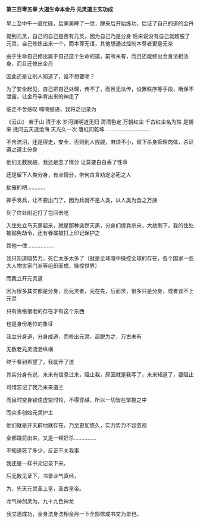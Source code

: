 #### 第三百零五章 大道生命本金丹 元灵道主玄功成


早上至中午一直忙碌，后美美睡了一觉，醒来后开始练功，后证了自己的道的金丹

提到元灵，自己问自己是否有元灵，因为自己乃是分身
后来说没有自己就超脱了元灵，自己修炼出来一个，而本尊无语，其他想通过控制本尊者更是无奈

由于生命自己修出属于自己这个生命的道，前所未有，而且还能修出金身法相法身，而且还修出金丹

因此还是让别人知道了，谁不想要呢？

为了安全起见，自己把自己处理，传不了，而且无法传，设置秩序等手段，确保不泄露，让金丹孕育出来的神走了

临走不舍感叹
喃喃细语，我将之记录为

《云山》
若于山
清于水
岁河渊明道无归
清清色定
万朝红尘
千古红尘名为性
是朝来
抚问云天道沧海
天光久一次
落虹问乾坤…………………………

不舍流泪，还是得走，安全，否则别人觊觎，麻烦不小，留下杀身管理肉体，杀证道之道主分身

他们无数觊觎，我还是念了情分
让莫要白白丢了性命

还是留下人类分身，有点情分，奈何良言劝定必死之人

劫催的吧…………

挥手发兵，让不要出门了，因为兵就不是人类，以人类为食之万族

到了住处附近打了包回去吃

入住处立马天黑起来，就是那种突然天黑，分身们提兵杀来，大劫刷下，我的住处被贴免劫令，还有眷属被打上印记保护之

其他一律………………

我只知道暗势力，死亡太多太多了（就是全球暗中操控全球的存在，各个国家一些大人物世家门派等组织而成，操控世界）

而我立开元灵道

因为很多其实都是分身，而元灵者，元在先，后而灵，很多只是分身，或者谈不上元灵

只有资格很老的存在才有这个东西

也是身份地位的象征

我立分身道，分身成道，而修出元灵，超脱为之，万古未有

无数老元灵流泪纵横

终于看到希望了，我就开了道

其实分身有说，未来有信息过来，阻止我，原因就是我写了，未来知道了，要阻止

可惜忘记了我乃未来道主

而且时空身锁住虚空时轮，不得穿越，所以一切皆在掌握之中


而众多创始元灵护主

他们就是开天辟地就存在，乃至更加悠久，实力势力不容忽视

全部跳将出来，又是一顿好杀……………

不知道死了多少，反正不关我事


我还是一样书文记录下来。

后无数见证下，书录龙气真经，

为，先天元灵圣上皇，圣古皇帝。

龙气神剑灵为，九十九色神龙

我立道成功，金身法身法相金丹一下全部修成书文为录也。

